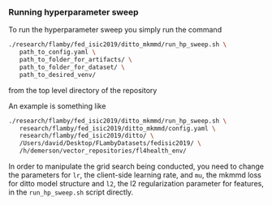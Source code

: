 ### Running hyperparameter sweep

To run the hyperparameter sweep you simply run the command

```bash
./research/flamby/fed_isic2019/ditto_mkmmd/run_hp_sweep.sh \
   path_to_config.yaml \
   path_to_folder_for_artifacts/ \
   path_to_folder_for_dataset/ \
   path_to_desired_venv/
```

from the top level directory of the repository

An example is something like
``` bash
./research/flamby/fed_isic2019/ditto_mkmmd/run_hp_sweep.sh \
   research/flamby/fed_isic2019/ditto_mkmmd/config.yaml \
   research/flamby/fed_isic2019/ditto/ \
   /Users/david/Desktop/FLambyDatasets/fedisic2019/ \
   /h/demerson/vector_repositories/fl4health_env/
```

In order to manipulate the grid search being conducted, you need to change the parameters for `lr`, the client-side learning rate, and `mu`, the mkmmd loss for ditto model structure and `l2`, the l2 regularization parameter for features, in the `run_hp_sweep.sh` script directly.
